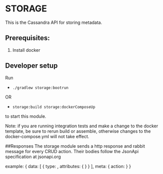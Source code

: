 # STORAGE
This is the Cassandra API for storing metadata.

## Prerequisites:
1. Install docker

## Developer setup
Run
-  ```./gradlew storage:bootrun```

OR
-  ```storage:build storage:dockerComposeUp``` 

to start this module.

Note: if you are running integration tests and make a change to the docker template, be sure to rerun build or assemble, otherwise changes to the docker-compose.yml will not take effect.

##Responses
The storage module sends a http response and rabbit message for every CRUD action. 
Their bodies follow the JsonApi specification at jsonapi.org 

example:
{
    data: [
            {
            type: <resource type>, 
            attributes: {
                <the record saved>
                }
            }
        ], 
    meta: {
        action: <CRUD action>
    }
}
 